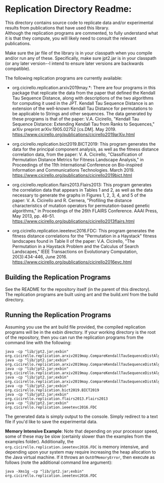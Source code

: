 # Replication Directory Readme:

This directory contains source code to replicate data and/or experimental
results from publications that have used this library.  
Although the replication programs are commented, to fully understand what it is that
they compute, you will likely need to consult the relevant publications.

Make sure the jar file of the library is in your classpath when
you compile and/or run any of these. Specifically, make sure jpt2.jar is in your
classpath (or any later version--I intend to ensure later versions
are backwards compatible).

The following replication programs are currently available:

* org.cicirello.replication.arxiv2019may.*: There are four programs in this package that
replicate the data from the paper that defined the Kendall Tau Sequence Distance, along with
descriptions of the two algorithms for computing it used in the JPT.  Kendall Tau Sequence Distance
is an extension of the well-known Kendall Tau Distance for permutations to be applicable to
Strings and other sequences.  The data generated by these programs is that of the paper:
V.A. Cicirello, "Kendall Tau Sequence Distance: Extending Kendall Tau from Ranks to Sequences," 
arXiv preprint arXiv:1905.02752 [cs.DM]. May 2019.
https://www.cicirello.org/publications/cicirello2019arXiv.html

* org.cicirello.replication.bict2019.BICT2019: This program generates the data for the
principal component analysis, as well as the fitness distance correlation data,
from the paper:
V. A. Cicirello, "Classification of Permutation Distance Metrics for Fitness Landscape Analysis," 
in Proceedings of the 11th International Conference on Bio-inspired Information and 
Communications Technologies.  March 2019.
https://www.cicirello.org/publications/cicirello2019bict.html

* org.cicirello.replication.flairs2013.Flairs2013: This program generates the correlation
data that appears in Tables 1 and 2, as well as the data necessary to generate the
graphs in Figures 1, 2, 3, 4, and 5 of the paper:
V. A. Cicirello and R. Cernera, "Profiling the distance characteristics 
of mutation operators for permutation-based genetic algorithms," 
in Proceedings of the 26th FLAIRS Conference. AAAI Press, May 2013, pp. 46–51.
https://www.cicirello.org/publications/cicirello2013flairs.html 

* org.cicirello.replication.ieeetevc2016.FDC: This program generates the fitness 
distance correlations for the "Permutation in a Haystack" fitness landscapes 
found in Table II of the paper:
V.A. Cicirello, "The Permutation in a Haystack Problem and the Calculus of Search Landscapes," 
IEEE Transactions on Evolutionary Computation, 20(3):434-446, June 2016.
https://www.cicirello.org/publications/cicirello2016evc.html

## Building the Replication Programs

See the README for the repository itself (in the parent of this directory).
The replication programs are built using ant and the build.xml from the build directory.

## Running the Replication Programs

Assuming you use the ant build file provided, the compiled replication programs will be
in the exbin directory.  If your working directory is the root
of the repository, then you can run the replication programs from the command line with the following:

```
java -cp "lib/jpt2.jar;exbin" org.cicirello.replication.arxiv2019may.CompareKendallTauSequenceDistAlgsDoubles
java -cp "lib/jpt2.jar;exbin" org.cicirello.replication.arxiv2019may.CompareKendallTauSequenceDistAlgsInts
java -cp "lib/jpt2.jar;exbin" org.cicirello.replication.arxiv2019may.CompareKendallTauSequenceDistAlgsStrings
java -cp "lib/jpt2.jar;exbin" org.cicirello.replication.arxiv2019may.CompareKendallTauSequenceDistAlgsStringArray
java -cp "lib/jpt2.jar;exbin" org.cicirello.replication.bict2019.BICT2019
java -cp "lib/jpt2.jar;exbin" org.cicirello.replication.flairs2013.Flairs2013
java -cp "lib/jpt2.jar;exbin" org.cicirello.replication.ieeetevc2016.FDC
```

The generated data is simply output to the console.  Simply redirect to a text file if you'd like to save the experimental data.

**Memory Intensive Example**: Note that depending on your processor speed, some of these may be slow (certainly slower than
the examples from the examples folder).  Additionally, the `org.cicirello.replication.ieeetevc2016.FDC` is memory intensive, 
and depending upon your system may require increasing the heap allocation to the Java virtual machine.
If it throws an `OutOfMemoryError`, then execute as follows (note the additional command line argument):

```
java -Xms1g -cp "lib/jpt2.jar;exbin" org.cicirello.replication.ieeetevc2016.FDC
```
